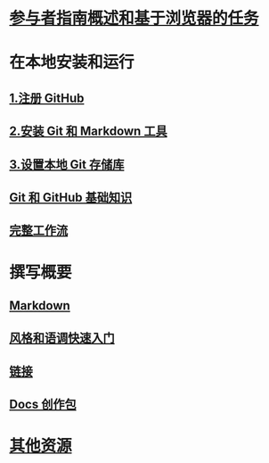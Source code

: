 # [参与者指南概述和基于浏览器的任务](index.md)
# 在本地安装和运行
## [1.注册 GitHub](get-started-setup-github.md)
## [2.安装 Git 和 Markdown 工具](get-started-setup-tools.md)
## [3.设置本地 Git 存储库](get-started-setup-local.md)
## [Git 和 GitHub 基础知识](git-github-fundamentals.md)
## [完整工作流](how-to-write-workflows-major.md)
# 撰写概要
## [Markdown](how-to-write-use-markdown.md)
## [风格和语调快速入门](style-quick-start.md)
## [链接](how-to-write-links.md)
## [Docs 创作包](how-to-write-docs-auth-pack.md)

<!--
## Creating new content

   <!--
     This page introduces the process to work locally on
     your own machine, following github flow.

     Content will be taken from the last two sections of
     how-to-contribute.md (writing new samples, and creating new content)
     and the how-to-write-workflows-major.md)
### Setup and clone source

   <!--
      This page will guide folks through the setup process
      through cloning the repo.

      It will have condensed versions of get-started-setup-github,
      get-started-setup-tools, and get-started-setup-local.

### Git and GitHub essentials

   <!--
      Explain the basics of Git and GitHub, and the GitHub flow
      process.

      Much, or all of this will be from full-workflow, and git-github-fundamentals

      The full list of repos probably doesn't belong here.
### Contribute new topics
   <!--
     Primarily new content, but will include the content from the
     how-to-write-use-markdown, style-quick-start and how-to-write-links

     Process content will also be taken from how-to-contribute.
#### Content types
#### Markdown resources
#### Tone, voice and style

### Contribute new samples

   <!--
     Primarily new content, with some taken from how-to-contribute.

     This will also point to repo-specific guidance for samples.

     We have an important decision to make here: This contributing guide
     can contain the union of all code style rules for all different languages
     and frameworks, or it can contain the intersection (coode samples must
     compile and run).

     I'm in favor of the former: Everyone writing Python should follow the Python
     guidance; everyone writing C# should follow the C# rules. Those should be 
     consistent regardless of project team.

## List of documentation repositories -->

   <!-- 
     This will take the list of repos from git-github-fundamentals
     for the public repositories.

     Open question: How to keep this up to date?
   -->
# [其他资源](additional-resources.md)
